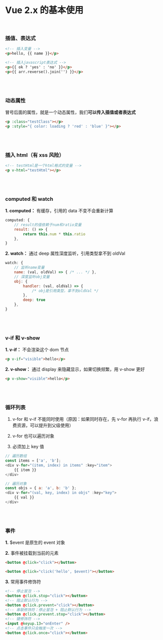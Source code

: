 # Vue 2.x 的基本使用

</br>

### 插值、表达式

```html
<!-- 插入变量 -->
<p>hello, {{ name }}</p>

<!-- 插入javascript表达式 -->
<p>{{ ok ? 'yes' : 'no' }}</p>
<p>{{ arr.reverse().join('') }}</p>
```

</br>
</br>

### 动态属性

冒号后面的属性，就是一个动态属性，我们**可以传入插值或者表达式**

```html
<p :class="testClass"></p>
<p :style="{ color: loading ? 'red' : 'blue' }"></p>
```

</br>
</br>

### 插入 html（有 xss 风险）

```html
<!-- testHtml是一个html格式的变量 -->
<p v-html="testHtml"></p>
```

</br>
</br>

### computed 和 watch

**1. computed：** 有缓存，引用的 data 不变不会重新计算

```javascript
computed: {
    // result的值依赖于num和ratio变量
    result: () => {
        return this.num * this.ratio
    },
}
```

**2. watch：** 通过 deep 属性深度监听，引用类型拿不到 oldVal

```javascript
watch: {
    // 监听name变量
    name: (val, oldVal) => { /* ... */ },
    // 深度监听obj变量
    obj: {
        handler: (val, oldVal) => {
            /* obj是引用类型，拿不到oldVal */
        },
        deep: true
    },
}
```

</br>
</br>

### v-if 和 v-show

**1. v-if：** 不会渲染这个 dom 节点

```html
<p v-if="visible">hello</p>
```

**2. v-show：** 通过 display 来隐藏显示，如果切换频繁，用 v-show 更好

```html
<p v-show="visible">hello</p>
```

</br>
</br>

### 循环列表

1. v-for 和 v-if 不能同时使用（原因：如果同时存在，先 v-for 再执行 v-if，浪费资源，可以提升到父级使用）

2. v-for 也可以遍历对象

3. 必须加上 key 值

```javascript
// 遍历数组
const items = ['a', 'b'];
<div v-for="(item, index) in items" :key="item">
    {{ item }}
</div>

// 遍历对象
const objs = { a: 'a', b: 'b' };
<div v-for="(val, key, index) in objs" :key="key">
    {{ val }}
</div>
```

</br>
</br>

### 事件

**1.** $event 是原生的 event 对象

**2.** 事件被挂载到当前的元素

```html
<button @click="click"></button>

<button @click="click('hello', $event)"></button>
```

**3.** 常用事件修饰符

```html
<!-- 停止冒泡 -->
<button @click.stop="click"></button>
<!-- 阻止默认行为 -->
<button @click.prevent="click"></button>
<!-- 串联修饰符：停止冒泡 + 阻止默认行为 -->
<button @click.prevent.stop="click"></button>
<!-- 键修饰符 -->
<input @keyup.13="onEnter" />
<!-- 点击事件只会触发一次 -->
<button @click.once="click"></button>
```

</br>
</br>
